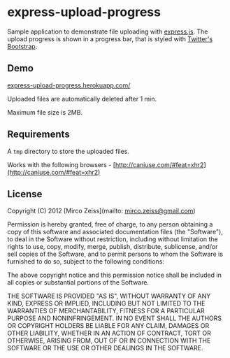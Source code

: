 # express-upload-progress

Sample application to demonstrate file uploading with [express.js](http://expressjs.com/). The upload progress is shown in a progress bar, that is styled with [Twitter's Bootstrap](http://twitter.github.com/bootstrap/).

## Demo

[express-upload-progress.herokuapp.com/](http://express-upload-progress.herokuapp.com/)

Uploaded files are automatically deleted after 1 min.

Maximum file size is 2MB.

## Requirements

A `tmp` directory to store the uploaded files.

Works with the following browsers - [http://caniuse.com/#feat=xhr2](http://caniuse.com/#feat=xhr2)

## License

Copyright (C) 2012 [Mirco Zeiss](mailto: mirco.zeiss@gmail.com)

Permission is hereby granted, free of charge, to any person obtaining a copy of this software and associated documentation files (the "Software"), to deal in the Software without restriction, including without limitation the rights to use, copy, modify, merge, publish, distribute, sublicense, and/or sell copies of the Software, and to permit persons to whom the Software is furnished to do so, subject to the following conditions:

The above copyright notice and this permission notice shall be included in all copies or substantial portions of the Software.

THE SOFTWARE IS PROVIDED "AS IS", WITHOUT WARRANTY OF ANY KIND, EXPRESS OR IMPLIED, INCLUDING BUT NOT LIMITED TO THE WARRANTIES OF MERCHANTABILITY, FITNESS FOR A PARTICULAR PURPOSE AND NONINFRINGEMENT. IN NO EVENT SHALL THE AUTHORS OR COPYRIGHT HOLDERS BE LIABLE FOR ANY CLAIM, DAMAGES OR OTHER LIABILITY, WHETHER IN AN ACTION OF CONTRACT, TORT OR OTHERWISE, ARISING FROM, OUT OF OR IN CONNECTION WITH THE SOFTWARE OR THE USE OR OTHER DEALINGS IN THE SOFTWARE.